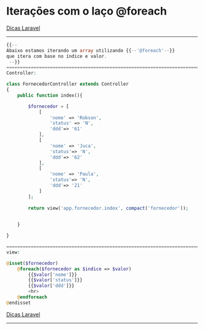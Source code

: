 # Iterações com o laço @foreach

[Dicas Laravel](../Dicas%20Laravel%202e5c0d9961144cf38cce725d0901476d.md)

---

```php
{{-- 
Abaixo estamos iterando um array utilizando {{--'@foreach'--}}
que itera com base no índice e valor.
 --}}
=====================================================================================
Controller:

class FornecedorController extends Controller
{
    public function index(){

        $fornecedor = [
            [
                'nome' => 'Robson',
                'status' => 'N',
                'ddd'=> '61'
            ],
            [
                'nome' => 'Juca',
                'status'=> 'N',
                'ddd'=> '62'
            ],
            [
                'nome' => 'Paula',
                'status'=> 'N',
                'ddd'=> '21'
            ]
        ];
  
        return view('app.fornecedor.index', compact('fornecedor')); 
    

    }

}

=================================================================================
view:

@isset($fornecedor)
    @foreach($fornecedor as $indice => $valor)
        {{$valor['nome']}}
        {{$valor['status']}}
        {{$valor['ddd']}}
        <hr>
    @endforeach
@endisset
```

[Dicas Laravel](../Dicas%20Laravel%202e5c0d9961144cf38cce725d0901476d.md)

---